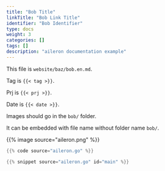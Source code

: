 ```yaml
---
title: "Bob Title"
linkTitle: "Bob Link Title"
identifier: "Bob Identifier"
type: docs
weight: 3
categories: []
tags: []
description: "aileron documentation example"
---
```


This file is `website/baz/bob.en.md`.

Tag is `{{< tag >}}`.

Prj is `{{< prj >}}`.

Date is `{{< date >}}`.

Images should go in the `bob/` folder.

It can be embedded with file name without folder name `bob/`.

{{% image source="aileron.png" %}}

```go {title="aileron.go" linenos=inline hl_lines=[3,"9-11"] style=emacs}
{{% code source="aileron.go" %}}
```

```go {linenos=inline hl_lines=[3,"6-8"]}
{{% snippet source="aileron.go" id="main" %}}
```
